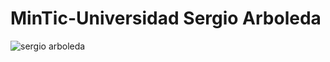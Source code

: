 # MinTic-Universidad Sergio Arboleda
![sergio arboleda](https://user-images.githubusercontent.com/85587286/184520168-a1a7f3eb-6c4c-458c-b1ea-170ae6343cac.png)


